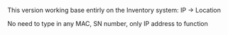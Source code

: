 This version working base entirly on the Inventory system: IP -> Location

No need to type in any MAC, SN number, only IP address to function

